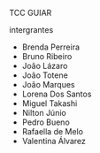 TCC GUIAR

intergrantes
 - Brenda Perreira
 - Bruno Ribeiro
 - João Lázaro
 - João Totene
 - João Marques
 - Lorena Dos Santos
 - Miguel Takashi
 - Nilton Júnio
 - Pedro Bueno
 - Rafaella de Melo
 - Valentina Álvarez

